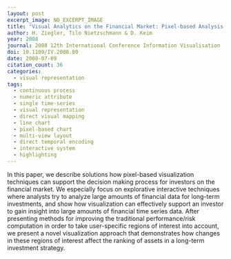```yaml
---
layout: post
excerpt_image: NO_EXCERPT_IMAGE
title: "Visual Analytics on the Financial Market: Pixel-based Analysis and Comparison of Long-Term Investments"
author: H. Ziegler, Tilo Nietzschmann & D. Keim
year: 2008
journal: 2008 12th International Conference Information Visualisation
doi: 10.1109/IV.2008.80
date: 2008-07-09
citation_count: 36
categories:
  - visual representation
tags:
  - continuous process
  - numeric attribute
  - single time-series
  - visual representation
  - direct visual mapping
  - line chart
  - pixel-based chart
  - multi-view layout
  - direct temporal encoding
  - interactive system
  - highlighting
---
```

In this paper, we describe solutions how pixel-based visualization techniques can support the decision making process for investors on the financial market. We especially focus on explorative interactive techniques where analysts try to analyze large amounts of financial data for long-term investments, and show how visualization can effectively support an investor to gain insight into large amounts of financial time series data. After presenting methods for improving the traditional performance/risk computation in order to take user-specific regions of interest into account, we present a novel visualization approach that demonstrates how changes in these regions of interest affect the ranking of assets in a long-term investment strategy.
